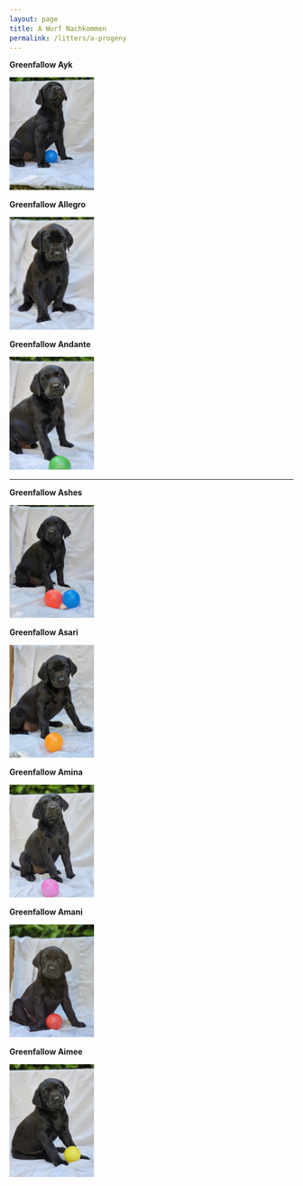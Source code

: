 ```yaml
---
layout: page
title: A Wurf Nachkommen
permalink: /litters/a-progeny
---
```

<div style="width: 100%; ">
  <div style=" margin-right: 10px;">
    <p><strong>Greenfallow Ayk</strong></p>
   <img style="" src="/litters/week7/ruede-blau.jpeg" width="150">
  </div>
  <div style="margin-right: 10px;">
    <p><strong>Greenfallow Allegro</strong></p>
   <img style="" src="/litters/week7/ruede_weiss.jpeg" width="150">
  </div>
  
  <div style="margin-right: 10px;">
    <p><strong>Greenfallow Andante</strong></p>
   <img style="" src="/litters/week7/ruede-gruen.jpeg" width="150">
  </div>
  <hr>
  <div style=" margin-right: 10px;">
    <p><strong>Greenfallow Ashes</strong></p>
   <img style="" src="/litters/week7/lila.jpeg" width="150">
  </div>
  <div style="margin-right: 10px;">
    <p><strong>Greenfallow Asari</strong></p>
   <img style="" src="/litters/week7/orange.jpeg" width="150">
  </div>
  
  <div style="margin-right: 10px;">
    <p><strong>Greenfallow Amina</strong></p>
   <img style="" src="/litters/week7/rosa.jpeg" width="150">
  </div>
  <div style=" margin-right: 10px;">
    <p><strong>Greenfallow Amani</strong></p>
   <img style="" src="/litters/week7/rot.jpeg" width="150">
  </div>
  <div style="margin-right: 10px;">
    <p><strong>Greenfallow Aimee</strong></p>
   <img style="" src="/litters/week7/gelb.jpeg" width="150">
  </div>
  
</div>
